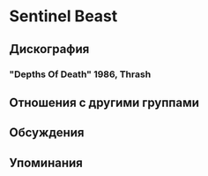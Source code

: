 # Sentinel Beast



## Дискография

### "Depths Of Death" 1986, Thrash




## Отношения с другими группами


## Обсуждения


## Упоминания

